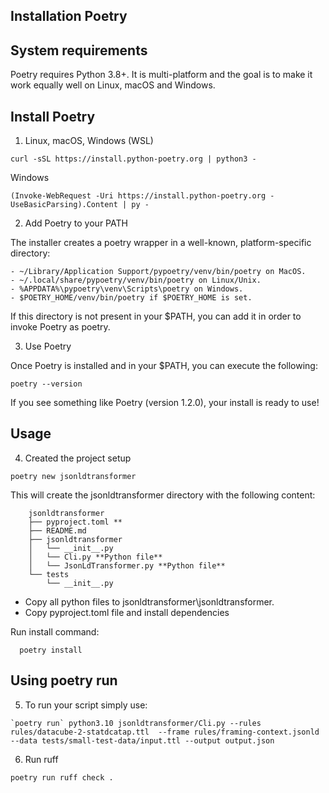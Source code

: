 
## Installation Poetry

## System requirements

Poetry requires Python 3.8+. It is multi-platform and the goal is to make it work equally well on Linux, macOS and Windows.

## Install Poetry

1. Linux, macOS, Windows (WSL)
	
```shell
curl -sSL https://install.python-poetry.org | python3 -
```

Windows

```shell
(Invoke-WebRequest -Uri https://install.python-poetry.org -UseBasicParsing).Content | py -
```

2. Add Poetry to your PATH

The installer creates a poetry wrapper in a well-known, platform-specific directory:

```shell
- ~/Library/Application Support/pypoetry/venv/bin/poetry on MacOS.
- ~/.local/share/pypoetry/venv/bin/poetry on Linux/Unix.
- %APPDATA%\pypoetry\venv\Scripts\poetry on Windows.
- $POETRY_HOME/venv/bin/poetry if $POETRY_HOME is set.
```

If this directory is not present in your $PATH, you can add it in order to invoke Poetry as poetry.

3. Use Poetry
	
Once Poetry is installed and in your $PATH, you can execute the following:

```shell
poetry --version
```

If you see something like Poetry (version 1.2.0), your install is ready to use!

## Usage

4. Created the project setup

```shell
poetry new jsonldtransformer
```

This will create the jsonldtransformer directory with the following content:

```Shell
	jsonldtransformer
	├── pyproject.toml **
	├── README.md
	├── jsonldtransformer
	│   └── __init__.py
	│   └── Cli.py **Python file**
	│   └── JsonLdTransformer.py **Python file**
	└── tests
	    └── __init__.py
```

- Copy all python files to jsonldtransformer\jsonldtransformer.
- Copy pyproject.toml file and install dependencies

Run install command:

```Shell
  poetry install
```

## Using poetry run
5. To run your script simply use:

```Shell
`poetry run` python3.10 jsonldtransformer/Cli.py --rules rules/datacube-2-statdcatap.ttl  --frame rules/framing-context.jsonld --data tests/small-test-data/input.ttl --output output.json
```

6. Run ruff


```Shell
poetry run ruff check .
```

